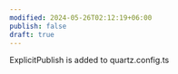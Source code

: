 ```yaml
---
modified: 2024-05-26T02:12:19+06:00
publish: false
draft: true
---
```

ExplicitPublish is added to quartz.config.ts 